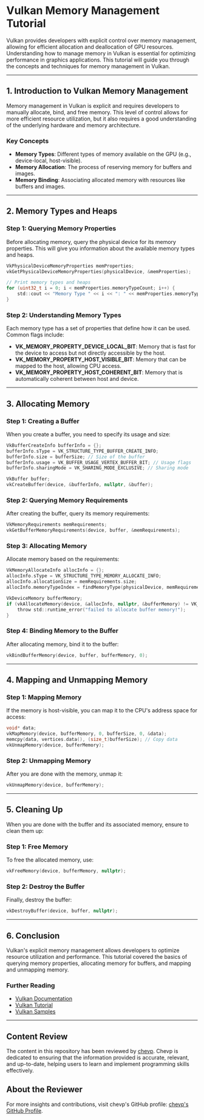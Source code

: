 
# Vulkan Memory Management Tutorial

Vulkan provides developers with explicit control over memory management, allowing for efficient allocation and deallocation of GPU resources. Understanding how to manage memory in Vulkan is essential for optimizing performance in graphics applications. This tutorial will guide you through the concepts and techniques for memory management in Vulkan.

---

## 1. Introduction to Vulkan Memory Management

Memory management in Vulkan is explicit and requires developers to manually allocate, bind, and free memory. This level of control allows for more efficient resource utilization, but it also requires a good understanding of the underlying hardware and memory architecture.

### Key Concepts

- **Memory Types**: Different types of memory available on the GPU (e.g., device-local, host-visible).
- **Memory Allocation**: The process of reserving memory for buffers and images.
- **Memory Binding**: Associating allocated memory with resources like buffers and images.

---

## 2. Memory Types and Heaps

### Step 1: Querying Memory Properties

Before allocating memory, query the physical device for its memory properties. This will give you information about the available memory types and heaps.

```c
VkPhysicalDeviceMemoryProperties memProperties;
vkGetPhysicalDeviceMemoryProperties(physicalDevice, &memProperties);

// Print memory types and heaps
for (uint32_t i = 0; i < memProperties.memoryTypeCount; i++) {
    std::cout << "Memory Type " << i << ": " << memProperties.memoryTypes[i].propertyFlags << std::endl;
}
```

### Step 2: Understanding Memory Types

Each memory type has a set of properties that define how it can be used. Common flags include:

- **VK_MEMORY_PROPERTY_DEVICE_LOCAL_BIT**: Memory that is fast for the device to access but not directly accessible by the host.
- **VK_MEMORY_PROPERTY_HOST_VISIBLE_BIT**: Memory that can be mapped to the host, allowing CPU access.
- **VK_MEMORY_PROPERTY_HOST_COHERENT_BIT**: Memory that is automatically coherent between host and device.

---

## 3. Allocating Memory

### Step 1: Creating a Buffer

When you create a buffer, you need to specify its usage and size:

```c
VkBufferCreateInfo bufferInfo = {};
bufferInfo.sType = VK_STRUCTURE_TYPE_BUFFER_CREATE_INFO;
bufferInfo.size = bufferSize; // Size of the buffer
bufferInfo.usage = VK_BUFFER_USAGE_VERTEX_BUFFER_BIT; // Usage flags
bufferInfo.sharingMode = VK_SHARING_MODE_EXCLUSIVE; // Sharing mode

VkBuffer buffer;
vkCreateBuffer(device, &bufferInfo, nullptr, &buffer);
```

### Step 2: Querying Memory Requirements

After creating the buffer, query its memory requirements:

```c
VkMemoryRequirements memRequirements;
vkGetBufferMemoryRequirements(device, buffer, &memRequirements);
```

### Step 3: Allocating Memory

Allocate memory based on the requirements:

```c
VkMemoryAllocateInfo allocInfo = {};
allocInfo.sType = VK_STRUCTURE_TYPE_MEMORY_ALLOCATE_INFO;
allocInfo.allocationSize = memRequirements.size;
allocInfo.memoryTypeIndex = findMemoryType(physicalDevice, memRequirements.memoryTypeBits, VK_MEMORY_PROPERTY_HOST_VISIBLE_BIT);

VkDeviceMemory bufferMemory;
if (vkAllocateMemory(device, &allocInfo, nullptr, &bufferMemory) != VK_SUCCESS) {
    throw std::runtime_error("failed to allocate buffer memory!");
}
```

### Step 4: Binding Memory to the Buffer

After allocating memory, bind it to the buffer:

```c
vkBindBufferMemory(device, buffer, bufferMemory, 0);
```

---

## 4. Mapping and Unmapping Memory

### Step 1: Mapping Memory

If the memory is host-visible, you can map it to the CPU's address space for access:

```c
void* data;
vkMapMemory(device, bufferMemory, 0, bufferSize, 0, &data);
memcpy(data, vertices.data(), (size_t)bufferSize); // Copy data
vkUnmapMemory(device, bufferMemory);
```

### Step 2: Unmapping Memory

After you are done with the memory, unmap it:

```c
vkUnmapMemory(device, bufferMemory);
```

---

## 5. Cleaning Up

When you are done with the buffer and its associated memory, ensure to clean them up:

### Step 1: Free Memory

To free the allocated memory, use:

```c
vkFreeMemory(device, bufferMemory, nullptr);
```

### Step 2: Destroy the Buffer

Finally, destroy the buffer:

```c
vkDestroyBuffer(device, buffer, nullptr);
```

---

## 6. Conclusion

Vulkan's explicit memory management allows developers to optimize resource utilization and performance. This tutorial covered the basics of querying memory properties, allocating memory for buffers, and mapping and unmapping memory.

### Further Reading

- [Vulkan Documentation](https://www.khronos.org/vulkan/)
- [Vulkan Tutorial](https://vulkan-tutorial.com/)
- [Vulkan Samples](https://github.com/KhronosGroup/Vulkan-Samples)

---

## Content Review

The content in this repository has been reviewed by [chevp](https://github.com/chevp). Chevp is dedicated to ensuring that the information provided is accurate, relevant, and up-to-date, helping users to learn and implement programming skills effectively.

## About the Reviewer

For more insights and contributions, visit chevp's GitHub profile: [chevp's GitHub Profile](https://github.com/chevp).